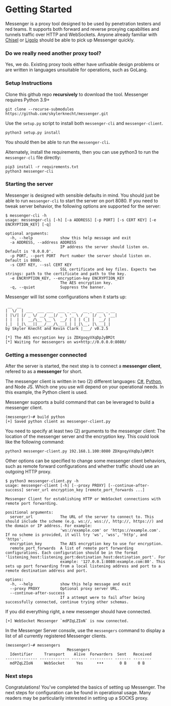 # Getting Started

Messenger is a proxy tool designed to be used by penetration testers and red teams. It supports both forward and reverse proxying capabilties and tunnels traffic over HTTP and WebSockets. Anyone already familiar with [Chisel](https://github.com/jpillora/chisel) or [Ligolo](https://github.com/nicocha30/ligolo-ng) should be able to pick up Messenger quickly.

### Do we really need another proxy tool?

Yes, we do. Existing proxy tools either have unfixable design problems or are written in languages unsuitable for operations, such as GoLang.

### Setup Instructions

Clone this github repo **recursively** to download the tool. Messenger requires Python 3.9+

```
git clone --recurse-submodules https://github.com/skylerknecht/messenger.git
```

Use the `setup.py` script to install both `messenger-cli` and `messenger-client`.

```
python3 setup.py install
```
You should then be able to run the `messenger-cli`.

Alternately, install the requirements, then you can use python3 to run the `messenger-cli` file directly:

```
pip3 install -r requirements.txt
python3 messenger-cli
```

### Starting the server

Messenger is designed with sensible defaults in mind. You should just be able to run `messenger-cli` to start the server on port 8080. If you need to tweak server behavior, the following options are supported for the server:
```
$ messenger-cli -h
usage: messenger-cli [-h] [-a ADDRESS] [-p PORT] [-s CERT KEY] [-e ENCRYPTION_KEY] [-q]

optional arguments:
  -h, --help            show this help message and exit
  -a ADDRESS, --address ADDRESS
                        IP address the server should listen on. Default is '0.0.0.0'.
  -p PORT, --port PORT  Port number the server should listen on. Default is 8080.
  -s CERT KEY, --ssl CERT KEY
                        SSL certificate and key files. Expects two strings: path to the certificate and path to the key.
  -e ENCRYPTION_KEY, --encryption-key ENCRYPTION_KEY
                        The AES encryption key.
  -q, --quiet           Suppress the banner.
```

Messenger will list some configurations when it starts up:
```
 __  __
|  \/  | ___  ___ ___  ___ _ __   __ _  ___ _ __
| |\/| |/ _ \/ __/ __|/ _ \ '_ \ / _` |/ _ \ '__|
| |  | |  __/\__ \__ \  __/ | | | (_| |  __/ |
|_|  |_|\___||___/___/\___|_| |_|\__, |\___|_|
by Skyler Knecht and Kevin Clark |___/ v0.2.5

[*] The AES encryption key is ZDXgoqyVXqDpJyBMJt
[*] Waiting for messengers on ws+http://0.0.0.0:8080/
```

### Getting a messenger connected

After the server is started, the next step is to connect a **messenger client**, refered to as a **messenger** for short.

The messenger client is written in two (2) different languages: [C#](https://github.com/skylerknecht/messenger-client-python),
[Python](https://github.com/skylerknecht/messenger-client-python), and Node JS. Which one you use will depend on your operational needs. In this example, the Python client is used.

Messenger supports a build command that can be leveraged to build a messenger client. 

```
(messenger)~# build python
[+] Saved python client as messenger-client.py
```

You need to specify at least two (2) arguments to the messenger client: The location of the messenger server and the encryption key. This could look like the following command:
```
python3 messenger-client.py 192.168.1.100:8080 ZDXgoqyVXqDpJyBMJt
```
Other options can be specified to change some messenger client behaviors, such as remote forward configurations and whether traffic should use an outgoing HTTP proxy.

```
$ python3 messenger-client.py -h
usage: messenger-client [-h] [--proxy PROXY] [--continue-after-success] server_url encryption_key [remote_port_forwards ...]

Messenger Client for establishing HTTP or WebSocket connections with remote port forwarding.

positional arguments:
  server_url            The URL of the server to connect to. This should include the scheme (e.g. ws://, wss://, http://, https://) and the domain or IP address. For example:
                        'ws://example.com' or 'https://example.com'. If no scheme is provided, it will try 'ws', 'wss', 'http', and 'https'.
  encryption_key        The AES encryption key to use for encryption.
  remote_port_forwards  A list of remote port forwarding configurations. Each configuration should be in the format 'listening_host:listening_port:destination_host:destination_port'. For
                        example: '127.0.0.1:8080:example.com:80'. This sets up port forwarding from a local listening address and port to a remote destination address and port.

options:
  -h, --help            show this help message and exit
  --proxy PROXY         Optional proxy server URL.
  --continue-after-success
                        If a attempt were to fail after being successfully connected, continue trying other schemas.
```
If you did everything right, a new messenger should have connected.

```
[+] WebSocket Messenger `mdPZqLZIoN` is now connected.
```
In the Messenger Server console, use the `messengers` command to display a list of all currently registered Messenger clients.
```
(messenger)~# messengers
                           Messengers
  Identifier     Transport    Alive  Forwarders  Sent   Received
-------------- ------------- ------- ---------- ------- --------
  mdPZqLZIoN     WebSocket     Yes      •••       0 B     0 B
```

### Next steps

Congratulations! You've completed the basics of setting up Messenger. The next steps for configuration can be found in operational usage. Many readers may be particularily interested in setting up a SOCKS proxy.
